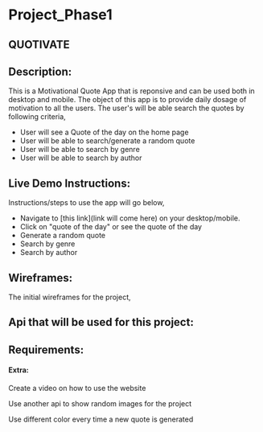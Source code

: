 # Project_Phase1

## **QUOTIVATE**

## Description:

This is a Motivational Quote App that is reponsive and can be used both in desktop and mobile.
The object of this app is to provide daily dosage of motivation to all the users. The user's will be able search the quotes by following criteria,
- User will see a Quote of the day on the home page
- User will be able to search/generate a random quote
- User will be able to search by genre
- User will be able to search by author

## Live Demo Instructions:

Instructions/steps to use the app will go below,

- Navigate to [this link](link will come here) on your desktop/mobile.
- Click on "quote of the day" or see the quote of the day
- Generate a random quote
- Search by genre
- Search by author


## Wireframes: 

The initial wireframes for the project,

## Api that will be used for this project: 


## Requirements:


#### Extra:

Create a video on how to use the website

Use another api to show random images for the project

Use different color every time a new quote is generated




